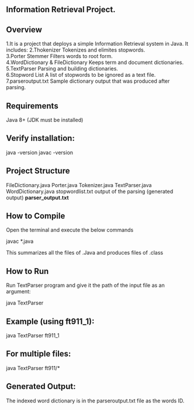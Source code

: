 ## Information Retrieval Project.

## Overview
1.It is a project that deploys a simple Information Retrieval system in Java. It includes:
2.Thokenizer Tokenizes and elimites stopwords.  
3.Porter  Stemmer  Filters words to root form.  
4.WordDictionary & FileDictionary  Keeps term and document dictionaries.  
5.TextParser  Parsing and building dictionaries.  
6.Stopword List  A list of stopwords to be ignored as a text file.  
7.parseroutput.txt  Sample dictionary output that was produced after parsing.

## Requirements
Java 8+ (JDK must be installed)  

## Verify installation:
java -version
javac -version

## Project Structure
FileDictionary.java
Porter.java
Tokenizer.java
TextParser.java
WordDictionary.java
stopwordlist.txt
output of the parsing (generated output) **parser_output.txt**

## How to Compile
Open the terminal and execute the below commands

javac *.java

This summarizes all the files of .Java and produces files of .class

## How to Run
Run TextParser program and give it the path of the input file as an argument:

java TextParser <inputFile>

## Example (using ft911_1):
java TextParser ft911_1

## For multiple files:
java TextParser ft911/*

## Generated Output:
The indexed word dictionary is in the parseroutput.txt file as the words ID.
